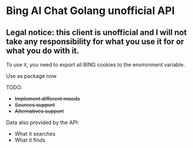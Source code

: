 # Bing AI Chat Golang unofficial API
## Legal notice: this client is unofficial and I will not take any responsibility for what you use it for or what you do with it.

To use it, you need to export all BING cookies to the environment variable.

Use as package now

TODO:
 
- ~~Implement different moods~~ 
- ~~Sources support~~
- ~~Alternatives support~~

Data also provided by the API:
- What it searches
- What it finds

